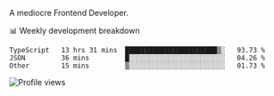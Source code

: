 A mediocre Frontend Developer.

📊 Weekly development breakdown
<!--START_SECTION:waka-->

```text
TypeScript   13 hrs 31 mins  ███████████████████████▒░   93.73 %
JSON         36 mins         █░░░░░░░░░░░░░░░░░░░░░░░░   04.26 %
Other        15 mins         ▒░░░░░░░░░░░░░░░░░░░░░░░░   01.73 %
```

<!--END_SECTION:waka-->

<img src="https://gpvc.arturio.dev/iqbalfasri" alt="Profile views"/>
